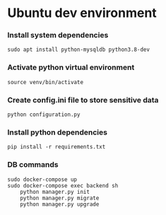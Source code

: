 # Ubuntu dev environment
### Install system dependencies
```
sudo apt install python-mysqldb python3.8-dev
```

### Activate python virtual environment
```
source venv/bin/activate
```

### Create config.ini file to store sensitive data
```
python configuration.py
```

### Install python dependencies
```
pip install -r requirements.txt
```

### DB commands
```
sudo docker-compose up
sudo docker-compose exec backend sh
    python manager.py init
    python manager.py migrate
    python manager.py upgrade
```
